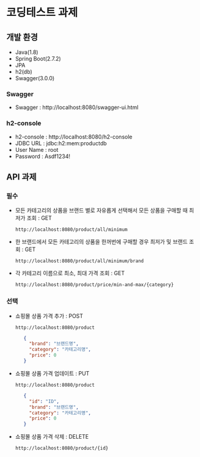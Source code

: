 # 코딩테스트 과제

## 개발 환경
* Java(1.8)
* Spring Boot(2.7.2)
* JPA
* h2(db)
* Swagger(3.0.0)

### Swagger
* Swagger : http://localhost:8080/swagger-ui.html

### h2-console
* h2-console : http://localhost:8080/h2-console
* JDBC URL : jdbc:h2:mem:productdb
* User Name : root
* Password : Asdf1234!

## API 과제
### 필수
- 모든 카테고리의 상품을 브랜드 별로 자유롭게 선택해서 모든 상품을 구매할 때 최저가 조회 : GET
   ```HTTP
   http://localhost:8080/product/all/minimum
   ```
- 한 브랜드에서 모든 카테고리의 상품을 한꺼번에 구매할 경우 최저가 및 브랜드 조회 : GET
   ```HTTP
   http://localhost:8080/product/all/minimum/brand
   ```
- 각 카테고리 이름으로 최소, 최대 가격 조회  : GET
   ```HTTP
   http://localhost:8080/product/price/min-and-max/{category}
   ```


### 선택
- 쇼핑몰 상품 가격 추가 : POST
   ```HTTP
   http://localhost:8080/product
   ```
    ```json
       {
         "brand": "브랜드명",
         "category": "카테고리명",
         "price": 0
       }
    ```

- 쇼핑몰 상품 가격 업데이트 : PUT
   ```HTTP
   http://localhost:8080/product
   ```
    ```json
       {
         "id": "ID",
         "brand": "브랜드명",
         "category": "카테고리명",
         "price": 0
       }
    ```
	
- 쇼핑몰 상품 가격 삭제 : DELETE
   ```HTTP
   http://localhost:8080/product/{id}
   ```
   
    
